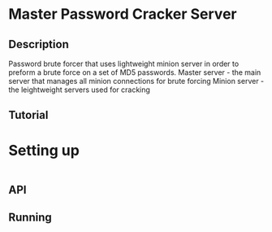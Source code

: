 # Master Password Cracker Server

## Description

Password brute forcer that uses lightweight minion server in order to preform a brute force on a set of MD5 passwords.
Master server - the main server that manages all minion connections for brute forcing
Minion server - the leightweight servers used for cracking
## Tutorial

# Setting up
```bash

```


## API



## Running

